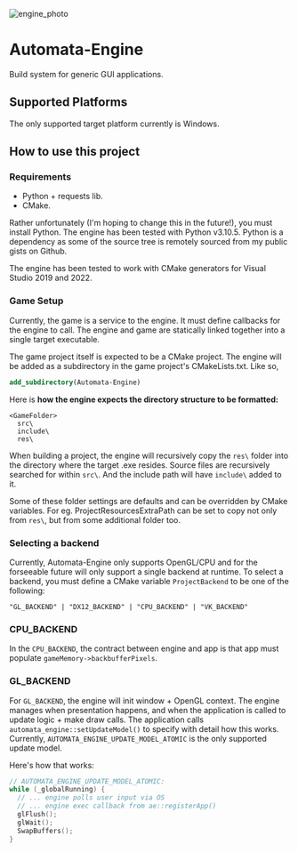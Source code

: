 
![engine_photo](https://user-images.githubusercontent.com/38915815/193379831-2a68ecbe-ef65-4e45-9353-c633f1fc598e.png)

# Automata-Engine

Build system for generic GUI applications.

## Supported Platforms

The only supported target platform currently is Windows.

## How to use this project

### Requirements

- Python + requests lib.
- CMake.

Rather unfortunately (I'm hoping to change this in the future!), you must install Python. The engine has been tested
with Python v3.10.5. Python is a dependency as some of the source tree is remotely sourced from my public gists on
Github.

The engine has been tested to work with CMake generators for Visual Studio 2019 and 2022.

### Game Setup

Currently, the game is a service to the engine. It must define callbacks for the engine to call. The engine and game
are statically linked together into a single target executable.

The game project itself is expected to be a CMake project. The engine will be added as a subdirectory in the game
project's CMakeLists.txt. Like so,

```CMake
add_subdirectory(Automata-Engine)
```

Here is **how the engine expects the directory structure to be formatted:**
```
<GameFolder>
  src\
  include\
  res\
```

When building a project, the engine will recursively copy the `res\` folder into the directory where the target .exe
resides. Source files are recursively searched for within `src\`. And the include path will have `include\` added to it.

Some of these folder settings are defaults and can be overridden by CMake variables. For eg. ProjectResourcesExtraPath
can be set to copy not only from `res\`, but from some additional folder too.

### Selecting a backend

Currently, Automata-Engine only supports OpenGL/CPU and for the forseeable future will only support a single backend at
runtime. To select a backend, you must define a CMake variable `ProjectBackend` to be one of the following:

```
"GL_BACKEND" | "DX12_BACKEND" | "CPU_BACKEND" | "VK_BACKEND"
```

### CPU_BACKEND

In the `CPU_BACKEND`, the contract between engine and app is that app must populate `gameMemory->backbufferPixels`.

### GL_BACKEND

For `GL_BACKEND`, the engine will init window + OpenGL context. The engine manages when presentation happens, and when the application is called to update logic + make draw calls. The application calls `automata_engine::setUpdateModel()` to specify with detail how this works. Currently, `AUTOMATA_ENGINE_UPDATE_MODEL_ATOMIC` is the only supported update model.

Here's how that works:
```C++
// AUTOMATA_ENGINE_UPDATE_MODEL_ATOMIC:
while (_globalRunning) {
  // ... engine polls user input via OS
  // ... engine exec callback from ae::registerApp()
  glFlush();
  glWait();
  SwapBuffers();
}
```
